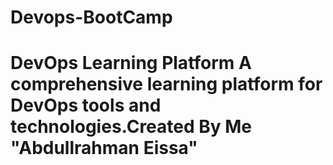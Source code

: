 # Devops-BootCamp
# DevOps Learning Platform  A comprehensive learning platform for DevOps tools and technologies.Created By Me "Abdullrahman Eissa"
